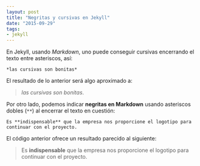 ```yaml
---
layout: post
title: "Negritas y cursivas en Jekyll"
date: "2015-09-29"
tags:
- jekyll
---
```

En Jekyll, usando *Markdown*, uno puede conseguir cursivas encerrando el texto entre asteriscos, así:
```
*las cursivas son bonitas*
```
El  resultado de lo anterior será algo aproximado a:
> *las cursivas son bonitas*.


Por otro lado, podemos indicar **negritas en Markdown** usando asteriscos dobles (`**`) al encerrar el texto en cuestión:
```
Es **indispensable** que la empresa nos proporcione el logotipo para continuar con el proyecto.
```
El código anterior ofrece un resultado parecido al siguiente:
> Es **indispensable** que la empresa nos proporcione el logotipo para continuar con el proyecto.
